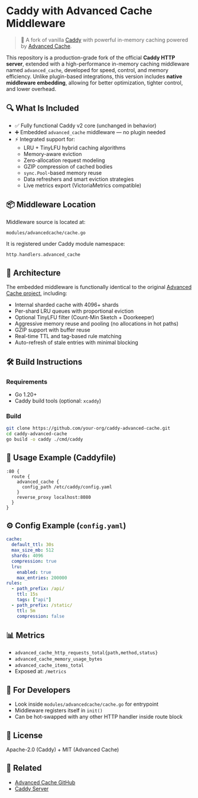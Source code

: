 # Caddy with Advanced Cache Middleware

> 🚀 A fork of vanilla [Caddy](https://caddyserver.com) with powerful in-memory caching powered by [Advanced Cache](https://github.com/Borislavv/advanced-cache).

This repository is a production-grade fork of the official **Caddy HTTP server**, extended with a high-performance in-memory caching middleware named `advanced_cache`, developed for speed, control, and memory efficiency.
Unlike plugin-based integrations, this version includes **native middleware embedding**, allowing for better optimization, tighter control, and lower overhead.

## 🔍 What Is Included

- ✅ Fully functional Caddy v2 core (unchanged in behavior)
- ➕ Embedded `advanced_cache` middleware — no plugin needed
- ⚡ Integrated support for:
    - LRU + TinyLFU hybrid caching algorithms
    - Memory-aware eviction
    - Zero-allocation request modeling
    - GZIP compression of cached bodies
    - `sync.Pool`-based memory reuse
    - Data refreshers and smart eviction strategies
    - Live metrics export (VictoriaMetrics compatible)

## 📦 Middleware Location

Middleware source is located at:
```
modules/advancedcache/cache.go
```
It is registered under Caddy module namespace:
```go
http.handlers.advanced_cache
```

## 🧱 Architecture

The embedded middleware is functionally identical to the original [Advanced Cache project](https://github.com/Borislavv/advanced-cache), including:

- Internal sharded cache with 4096+ shards
- Per-shard LRU queues with proportional eviction
- Optional TinyLFU filter (Count-Min Sketch + Doorkeeper)
- Aggressive memory reuse and pooling (no allocations in hot paths)
- GZIP support with buffer reuse
- Real-time TTL and tag-based rule matching
- Auto-refresh of stale entries with minimal blocking

## 🛠 Build Instructions

### Requirements
- Go 1.20+
- Caddy build tools (optional: `xcaddy`)

### Build
```bash
git clone https://github.com/your-org/caddy-advanced-cache.git
cd caddy-advanced-cache
go build -o caddy ./cmd/caddy
```

## 🚀 Usage Example (Caddyfile)
```caddyfile
:80 {
  route {
    advanced_cache {
      config_path /etc/caddy/config.yaml
    }
    reverse_proxy localhost:8080
  }
}
```

## ⚙️ Config Example (`config.yaml`)
```yaml
cache:
  default_ttl: 30s
  max_size_mb: 512
  shards: 4096
  compression: true
  lru:
    enabled: true
    max_entries: 200000
rules:
  - path_prefix: /api/
    ttl: 15s
    tags: ["api"]
  - path_prefix: /static/
    ttl: 5m
    compression: false
```

## 📊 Metrics
- `advanced_cache_http_requests_total{path,method,status}`
- `advanced_cache_memory_usage_bytes`
- `advanced_cache_items_total`
- Exposed at: `/metrics`

## 🧪 For Developers

- Look inside `modules/advancedcache/cache.go` for entrypoint
- Middleware registers itself in `init()`
- Can be hot-swapped with any other HTTP handler inside route block

## 📜 License
Apache-2.0 (Caddy) + MIT (Advanced Cache)

## 🔗 Related
- [Advanced Cache GitHub](https://github.com/Borislavv/advanced-cache)
- [Caddy Server](https://github.com/caddyserver/caddy)